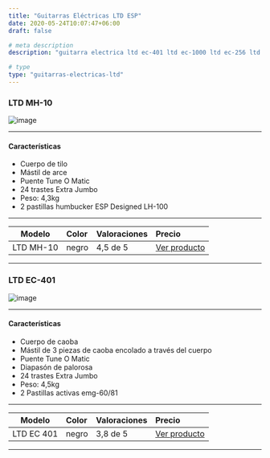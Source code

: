 ```yaml
---
title: "Guitarras Eléctricas LTD ESP"
date: 2020-05-24T10:07:47+06:00
draft: false

# meta description
description: "guitarra electrica ltd ec-401 ltd ec-1000 ltd ec-256 ltd ec-50 ltd ec-10 esp"

# type
type: "guitarras-electricas-ltd"
---
```


### LTD MH-10

![image](../../images/post/LTD_MH_10_opt.png)

<hr>

#### Características

* Cuerpo de tilo
* Mástil de arce
* Puente Tune O Matic
* 24 trastes Extra Jumbo
* Peso: 4,3kg
* 2 pastillas humbucker ESP Designed LH-100

<hr>

| Modelo        | Color    | Valoraciones | Precio |      
| ------------- |:-------------|:-------------|:-------------
| LTD MH-10	   	   | negro | 4,5 de 5 | [Ver producto](https://amzn.to/3bP0q5p)		

<hr>


### LTD EC-401

![image](../../images/post/ltd-ec-401.png)

<hr>

#### Características

* Cuerpo de caoba
* Mástil de 3 piezas de caoba encolado a través del cuerpo
* Puente Tune O Matic
* Diapasón de palorosa
* 24 trastes Extra Jumbo
* Peso: 4,5kg
* 2 Pastillas activas emg-60/81

<hr>

| Modelo        | Color    | Valoraciones | Precio |      
| ------------- |:-------------|:-------------|:-------------
| LTD EC 401	| negro | 3,8 de 5 | [Ver producto](https://amzn.to/3epa4xl)		

<hr>